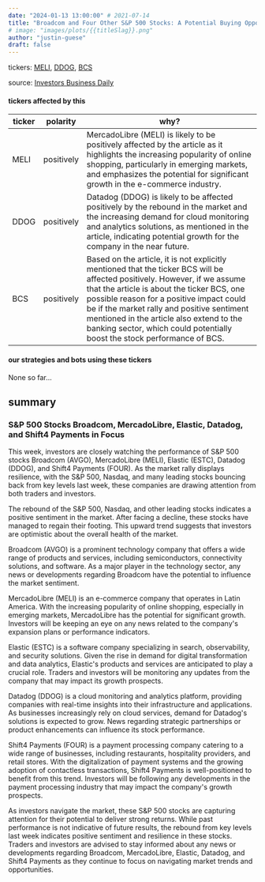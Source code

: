 ```yaml
---
date: "2024-01-13 13:00:00" # 2021-07-14
title: "Broadcom and Four Other S&P 500 Stocks: A Potential Buying Opportunity"
# image: "images/plots/{{titleSlag}}.png"
author: "justin-guese"
draft: false
---
```

tickers: <a href='https://finance.yahoo.com/quote/MELI' target='_blank'>MELI</a>, <a href='https://finance.yahoo.com/quote/DDOG' target='_blank'>DDOG</a>, <a href='https://finance.yahoo.com/quote/BCS' target='_blank'>BCS</a> 

source: <a href='https://finance.yahoo.com/quote/MELI240119P01635000?p=MELI240119P01635000' target='_blank'>Investors Business Daily</a>

#### tickers affected by this

| ticker | polarity | why? |
|------------|------------|------------|
| MELI | positively | MercadoLibre (MELI) is likely to be positively affected by the article as it highlights the increasing popularity of online shopping, particularly in emerging markets, and emphasizes the potential for significant growth in the e-commerce industry. |
| DDOG | positively | Datadog (DDOG) is likely to be affected positively by the rebound in the market and the increasing demand for cloud monitoring and analytics solutions, as mentioned in the article, indicating potential growth for the company in the near future. |
| BCS | positively | Based on the article, it is not explicitly mentioned that the ticker BCS will be affected positively. However, if we assume that the article is about the ticker BCS, one possible reason for a positive impact could be if the market rally and positive sentiment mentioned in the article also extend to the banking sector, which could potentially boost the stock performance of BCS. |



#### our strategies and bots using these tickers

None so far...

## summary

### S&P 500 Stocks Broadcom, MercadoLibre, Elastic, Datadog, and Shift4 Payments in Focus

This week, investors are closely watching the performance of S&P 500 stocks Broadcom (AVGO), MercadoLibre (MELI), Elastic (ESTC), Datadog (DDOG), and Shift4 Payments (FOUR). As the market rally displays resilience, with the S&P 500, Nasdaq, and many leading stocks bouncing back from key levels last week, these companies are drawing attention from both traders and investors.

The rebound of the S&P 500, Nasdaq, and other leading stocks indicates a positive sentiment in the market. After facing a decline, these stocks have managed to regain their footing. This upward trend suggests that investors are optimistic about the overall health of the market.

Broadcom (AVGO) is a prominent technology company that offers a wide range of products and services, including semiconductors, connectivity solutions, and software. As a major player in the technology sector, any news or developments regarding Broadcom have the potential to influence the market sentiment.

MercadoLibre (MELI) is an e-commerce company that operates in Latin America. With the increasing popularity of online shopping, especially in emerging markets, MercadoLibre has the potential for significant growth. Investors will be keeping an eye on any news related to the company's expansion plans or performance indicators.

Elastic (ESTC) is a software company specializing in search, observability, and security solutions. Given the rise in demand for digital transformation and data analytics, Elastic's products and services are anticipated to play a crucial role. Traders and investors will be monitoring any updates from the company that may impact its growth prospects.

Datadog (DDOG) is a cloud monitoring and analytics platform, providing companies with real-time insights into their infrastructure and applications. As businesses increasingly rely on cloud services, demand for Datadog's solutions is expected to grow. News regarding strategic partnerships or product enhancements can influence its stock performance.

Shift4 Payments (FOUR) is a payment processing company catering to a wide range of businesses, including restaurants, hospitality providers, and retail stores. With the digitalization of payment systems and the growing adoption of contactless transactions, Shift4 Payments is well-positioned to benefit from this trend. Investors will be following any developments in the payment processing industry that may impact the company's growth prospects.

As investors navigate the market, these S&P 500 stocks are capturing attention for their potential to deliver strong returns. While past performance is not indicative of future results, the rebound from key levels last week indicates positive sentiment and resilience in these stocks. Traders and investors are advised to stay informed about any news or developments regarding Broadcom, MercadoLibre, Elastic, Datadog, and Shift4 Payments as they continue to focus on navigating market trends and opportunities.